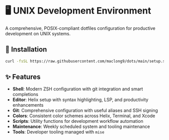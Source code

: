 # 🖥️ UNIX Development Environment

A comprehensive, POSIX-compliant dotfiles configuration for productive development on UNIX systems.

## 🚀 Installation

```sh
curl -fsSL https://raw.githubusercontent.com/maclong9/dots/main/setup.sh | sh
```

## ✨ Features

- **Shell**: Modern ZSH configuration with git integration and smart completions
- **Editor**: Helix setup with syntax highlighting, LSP, and productivity enhancements
- **Git**: Comprehensive configuration with useful aliases and SSH signing
- **Colors**: Consistent color schemes across Helix, Terminal, and Xcode
- **Scripts**: Utility functions for development workflow automation
- **Maintenance**: Weekly scheduled system and tooling maintenance
- **Tools**: Developer tooling managed with `mise`

